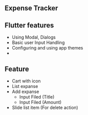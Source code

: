 ## Expense Tracker

## Flutter features
- Using Modal, Dialogs
- Basic user Input Handling
- Configuring and using app themes
- 

## Feature
- Cart with icon
- List expanse 
- Add expanse
  - Input Filed (Title)
  - Input Filed (Amount)
- Slide list item (For delete action)